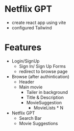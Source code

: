 # Netflix GPT

- create react app using vite
- configured Tailwind



# Features
- Login/SignUp
    - Sign In/ Sign Up Forms
    - redirect to browse page
- Browse (after authintication)
    - Header
    - Main movie
        - Tailer in background
        - Title & Description
        - MovieSuggestion 
            - MovieLists * N
- Netflix GPT
    - Search Bar
    - Movie Suggestions